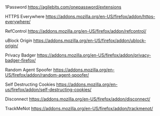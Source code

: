 1Password
https://agilebits.com/onepassword/extensions

HTTPS Everywhere
https://addons.mozilla.org/en-US/firefox/addon/https-everywhere/

RefControl
https://addons.mozilla.org/en-US/firefox/addon/refcontrol/

uBlock Origin
https://addons.mozilla.org/en-US/firefox/addon/ublock-origin/

Privacy Badger
https://addons.mozilla.org/en-US/firefox/addon/privacy-badger-firefox/

Random Agent Spoofer
https://addons.mozilla.org/en-US/firefox/addon/random-agent-spoofer/

Self Destructing Cookies
https://addons.mozilla.org/en-us/firefox/addon/self-destructing-cookies/

Disconnect
https://addons.mozilla.org/en-US/firefox/addon/disconnect/

TrackMeNot
https://addons.mozilla.org/en-US/firefox/addon/trackmenot/
